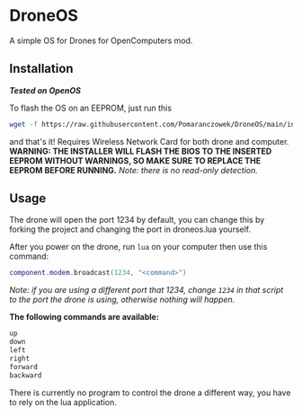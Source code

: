 # DroneOS

A simple OS for Drones for OpenComputers mod.



## Installation
***Tested on OpenOS***

To flash the OS on an EEPROM, just run this

```bash
wget -f https://raw.githubusercontent.com/Pomaranczowek/DroneOS/main/installer.lua /tmp/installer.lua && /tmp/installer.lua
```
and that's it!
Requires Wireless Network Card for both drone and computer.
**WARNING: THE INSTALLER WILL FLASH THE BIOS TO THE INSERTED EEPROM WITHOUT WARNINGS, SO MAKE SURE TO REPLACE THE EEPROM BEFORE RUNNING.**
*Note: there is no read-only detection.*

## Usage
The drone will open the port 1234 by default, you can change this by forking the project and changing the port in droneos.lua yourself.

After you power on the drone, run `lua` on your computer then use this command:
```lua
component.modem.broadcast(1234, "<command>")
```
*Note: if you are using a different port that 1234, change `1234` in that script to the port the drone is using, otherwise nothing will happen.*

**The following commands are available:**
```txt
up
down
left
right
forward
backward
```
There is currently no program to control the drone a different way, you have to rely on the lua application.
